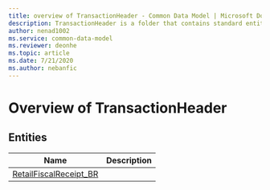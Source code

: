 ```yaml
---
title: overview of TransactionHeader - Common Data Model | Microsoft Docs
description: TransactionHeader is a folder that contains standard entities related to the Common Data Model.
author: nenad1002
ms.service: common-data-model
ms.reviewer: deonhe
ms.topic: article
ms.date: 7/21/2020
ms.author: nebanfic
---
```


# Overview of TransactionHeader


## Entities

|Name|Description|
|---|---|
|[RetailFiscalReceipt_BR](RetailFiscalReceipt_BR.md)||
